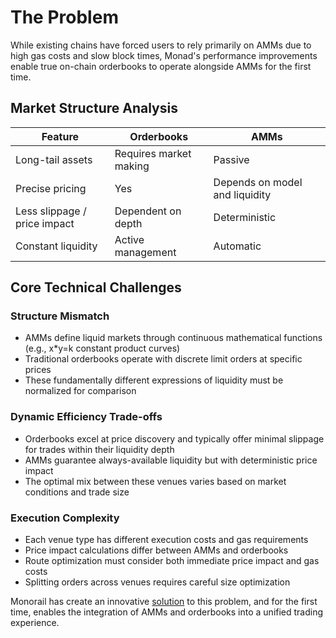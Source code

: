 # The Problem

While existing chains have forced users to rely primarily on AMMs due to high gas costs and slow block times, Monad's performance improvements enable true on-chain orderbooks to operate alongside AMMs for the first time.

## Market Structure Analysis

| Feature                      | Orderbooks             | AMMs                           |
| ---------------------------- | ---------------------- | ------------------------------ |
| Long-tail assets             | Requires market making | Passive                        |
| Precise pricing              | Yes                    | Depends on model and liquidity |
| Less slippage / price impact | Dependent on depth     | Deterministic                  |
| Constant liquidity           | Active management      | Automatic                      |

## Core Technical Challenges

### Structure Mismatch

- AMMs define liquid markets through continuous mathematical functions (e.g., x\*y=k constant product curves)
- Traditional orderbooks operate with discrete limit orders at specific prices
- These fundamentally different expressions of liquidity must be normalized for comparison

### Dynamic Efficiency Trade-offs

- Orderbooks excel at price discovery and typically offer minimal slippage for trades within their liquidity depth
- AMMs guarantee always-available liquidity but with deterministic price impact
- The optimal mix between these venues varies based on market conditions and trade size

### Execution Complexity

- Each venue type has different execution costs and gas requirements
- Price impact calculations differ between AMMs and orderbooks
- Route optimization must consider both immediate price impact and gas costs
- Splitting orders across venues requires careful size optimization

Monorail has create an innovative [solution](solution/index.md) to this problem, and for the first time, enables the integration of AMMs and orderbooks into a unified trading experience.
